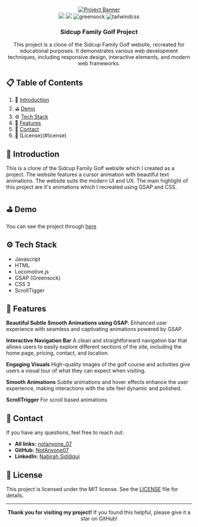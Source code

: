 <div align="center">
  <br />
    <a href="https://youtu.be/kRQbRAJ4-Fs" target="_blank">
      <img src="https://i.postimg.cc/37PnQw8n/Image-from.png" alt="Project Banner">
    </a>
  <br />

  <div>
    <img src="https://img.shields.io/badge/JavaScript-323330?style=for-the-badge&logo=javascript&logoColor=F7DF1E" />
    <img src="https://img.shields.io/badge/CSS3-1572B6?style=for-the-badge&logo=css3&logoColor=white" />
    <img src="https://img.shields.io/badge/-GSAP-black?style=for-the-badge&logoColor=white&logo=greensock&color=88CE02" alt="greensock" />
    <img src="https://img.shields.io/badge/HTML5-E34F26?style=for-the-badge&logo=html5&logoColor=white" alt="tailwindcss" />
  </div>

  <h3 align="center">Sidcup Family Golf Project</h3>

   <div align="center">
    This project is a clone of the Sidcup Family Golf website, recreated for educational purposes. It demonstrates various web development techniques, including responsive design, interactive elements, and modern web frameworks.
    </div>
</div>

## 📋 <a name="table">Table of Contents</a>

1. 🤖 [Introduction](#introduction)
2. ⛳ [Demo](#demo)
3. ⚙️ [Tech Stack](#tech-stack)
4. 🔋 [Features](#features)
5. 🔗 [Contact](#contact)
6. 🚀 [License)(#license)

## <a name="introduction">🤖 Introduction</a>

This is a clone of the Sidcup Family Golf website which I created as a project. The website features a cursor animation with beautiful text animations. The website
suits the modern UI and UX. The main highlight of this project are it's animations which I recreated using GSAP and CSS.

## <a name="demo">⛳ Demo<a/>
You can see the project through <a href="https://sidcup-family-golf-project.vercel.app">here<a/>

## <a name="tech-stack">⚙️ Tech Stack</a>

- Javascript
- HTML
- Locomotive.js
- GSAP (Greensock)
- CSS 3
- ScrollTigger

## <a name="features">🔋 Features</a>

**Beautiful Subtle Smooth Animations using GSAP**:
Enhanced user experience with seamless and captivating animations powered by GSAP.

**Interactive Navigation Bar**
A clean and straightforward navigation bar that allows users to easily explore different sections of the site, including the home page, pricing, contact, and location.

**Engaging Visuals**
High-quality images of the golf course and activities give users a visual tour of what they can expect when visiting.

**Smooth Animations**
Subtle animations and hover effects enhance the user experience, making interactions with the site feel dynamic and polished.

**ScrollTrigger**
For scroll based animations

## <a name="Contact">🔗 Contact</a>
<p>If you have any questions, feel free to reach out:</p>
<ul>
  <li><strong>All links:</strong> <a href="https://linktr.ee/notanyone_07">notanyone_07</a></li>
  <li><strong>GitHub:</strong> <a href="https://github.com/NotAnyone07" target="_blank">NotAnyone07</a></li>
  <li><strong>LinkedIn:</strong> <a href="www.linkedin.com/in/nabirah-siddiqui" target="_blank">Nabirah Siddiqui</a></li>
</ul>

## <a name="License"> 🧾 License<a/>
<p>This project is licensed under the MIT license. See the <a href="LICENSE">LICENSE</a> file for details.</p>


<hr>
<p align="center"><strong>Thank you for visiting my project!</strong> If you found this helpful, please give it a star on GitHub!</p>

#
